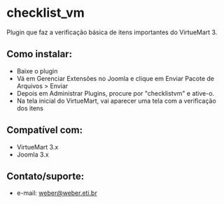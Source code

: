 # checklist_vm
Plugin que faz a verificação básica de itens importantes do VirtueMart 3.

## Como instalar:
* Baixe o plugin
* Vá em Gerenciar Extensões no Joomla e clique em Enviar Pacote de Arquivos > Enviar
* Depois em Administrar Plugins, procure por "checklistvm" e ative-o.
* Na tela inicial do VirtueMart, vai aparecer uma tela com a verificação dos itens

## Compatível com:
* VirtueMart 3.x
* Joomla 3.x

## Contato/suporte:
* e-mail: weber@weber.eti.br
